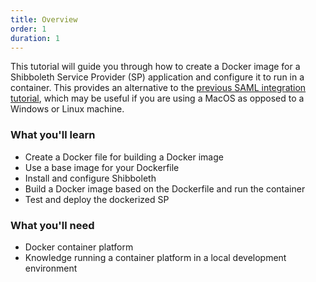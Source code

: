 ```yaml
---
title: Overview
order: 1
duration: 1
---
```


This tutorial will guide you through how to create a Docker image for a Shibboleth Service Provider (SP) application and configure it to run in a container. This provides an alternative to the [previous SAML integration tutorial](http://127.0.0.1:4000/saml-integration/01-overview), which may be useful if you are using a MacOS as opposed to a Windows or Linux machine.

### What you'll learn

- Create a Docker file for building a Docker image
- Use a base image for your Dockerfile
- Install and configure Shibboleth
- Build a Docker image based on the Dockerfile and run the container
- Test and deploy the dockerized SP

### What you'll need

- Docker container platform
- Knowledge running a container platform in a local development environment
